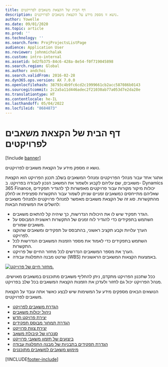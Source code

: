 ```yaml
---
title: דף הבית של הקצאת משאבים לפרויקטים
description: נושא זו מספק מידע על הקצאת משאבים לפרויקטים.
author: Yowelle
ms.date: 09/01/2020
ms.topic: article
ms.prod: ''
ms.technology: ''
ms.search.form: ProjProjectsListPage
audience: Application User
ms.reviewer: johnmichalak
ms.custom: intro-internal
ms.assetid: bd2fb375-84c6-428a-8e54-f0f719045898
ms.search.region: Global
ms.author: andchoi
ms.search.validFrom: 2016-02-28
ms.dyn365.ops.version: AX 7.0.0
ms.openlocfilehash: 38793c4b9fc6cd2c1999661cb2acc587086b0143
ms.sourcegitcommit: 2c2a5a11d446adec2f21030ab77a053d7e2da28e
ms.translationtype: HT
ms.contentlocale: he-IL
ms.lasthandoff: 05/04/2022
ms.locfileid: "8684873"
---
```

# <a name="project-resourcing-home-page"></a>דף הבית של הקצאת משאבים לפרויקטים

[!include [banner](../includes/banner.md)]

נושא זו מספק מידע על הקצאת משאבים לפרויקטים.

אתגר אחד עבור מנהלי הפרויקטים ומנהלי המשאבים בשלב תכנון הפרויקט הוא הקצאת משאבים, שם עליהם לקבוע ולשמור את המשאב הנכון לעבודה בפרויקט. ב- Dynamics 365 Finance, יכולות מיקור מקורות עבור פרויקטים מאפשרות לך להגדיר תפקידים שאליהם מתייחסים כמשאבים זמניים שניתן לשמור עבור התקשרות ספציפית או לחלק מהתקשרות. סוג זה של הקצאת משאבים מאפשר למנהלי פרויקטים ולמנהלי משאבים להשלים את המשימות הבאות:

- הגדר תפקיד שיש לו את היכולות הנדרשות, כך שיהיה קל להתאים משאבים.
- השתמש בתפקידים כדי להגדיר לוח זמנים של התקשרות ראשונית המבוסס על משאבים שמורים.
- הערך עלויות וקבע תקציב ראשוני, בהתבסס על תפקידים ומשאבים שהוקצו לפרויקט.
- השתמש בתפקידים כדי לאמוד את מספר הזמנות המשאבים הנדרשות לכל התקשרות.
- הערך את מספר המשאבים הנדרשים לכל מחזור החיים של פרויקט.
- שרטט מבנה התפלגות עבודה (WBS) באמצעות הקצאות המשאבים הראשוניות.

[![מחזור חיים של פרוייקט.](./media/projectresourcing02-1024x812.jpg)](./media/projectresourcing02.jpg)

ככל שתכנון הפרויקט מתקדם, ניתן להחליף משאבים מתוכננים במשאבים מאוישים. מנהל הפרויקט יכול גם לחזור ולעדכן את הזמנות הקצאת המשאבים בכל שלב בפרויקט.

הנושאים הבאים מספקים מידע על המשימות שיש לבצע כאשר אתה עובד על הקצאת משאבים לפרויקטים.

- [הגדרת משאבים לפרויקט](set-up-project-resources.md)
- [ניהול יכולות משאבים](manage-resource-competencies.md)
- [יצירת פרויקט חדש](create-new-project.md)
- [הגדרת תמחור מבוסס תפקידים](set-up-role-based-pricing.md)
- [יצירת צוות פרוייקט](create-project-team.md)
- [סנכרון של קיבולת משאב](synchronize-resource-capacity.md)
- [ביצועים של תזמון משאבי פרוייקט](project-scheduling-performance.md)
- [הגדרת תפקידים בתבניות של מבנה התפלגות עבודה](set-up-roles-wbs-template.md)
- [מימוש משאבים למשאבים מתוכננים](resource-fulfillment-planned-resources.md)


[!INCLUDE[footer-include](../includes/footer-banner.md)]